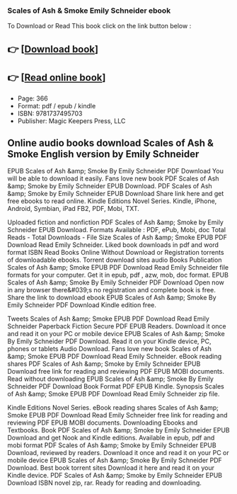 ### Scales of Ash & Smoke Emily Schneider ebook

To Download or Read This book click on the link button below :

## 👉  [**[Download book](http://ebooksharez.info/download.php?group=book&from=github.com&id=612251&lnk=1066 "Download book")**]

## 👉  [**[Read online book](http://ebooksharez.info/download.php?group=book&from=github.com&id=612251&lnk=1066 "Read online book")**]


* Page: 366
* Format: pdf / epub / kindle
* ISBN: 9781737495703
* Publisher: Magic Keepers Press, LLC



## Online audio books download Scales of Ash & Smoke English version  by Emily Schneider


EPUB Scales of Ash &amp;amp; Smoke By Emily Schneider PDF Download You will be able to download it easily. Fans love new book PDF Scales of Ash &amp;amp; Smoke by Emily Schneider EPUB Download. PDF Scales of Ash &amp;amp; Smoke by Emily Schneider EPUB Download Share link here and get free ebooks to read online. Kindle Editions Novel Series. Kindle, iPhone, Android, Symbian, iPad FB2, PDF, Mobi, TXT.

Uploaded fiction and nonfiction PDF Scales of Ash &amp;amp; Smoke by Emily Schneider EPUB Download. Formats Available : PDF, ePub, Mobi, doc Total Reads - Total Downloads - File Size Scales of Ash &amp;amp; Smoke EPUB PDF Download Read Emily Schneider. Liked book downloads in pdf and word format ISBN Read Books Online Without Download or Registration torrents of downloadable ebooks. Torrent download sites audio Books Publication Scales of Ash &amp;amp; Smoke EPUB PDF Download Read Emily Schneider file formats for your computer. Get it in epub, pdf , azw, mob, doc format. EPUB Scales of Ash &amp;amp; Smoke By Emily Schneider PDF Download Open now in any browser there&amp;#039;s no registration and complete book is free. Share the link to download ebook EPUB Scales of Ash &amp;amp; Smoke By Emily Schneider PDF Download Kindle edition free.

Tweets Scales of Ash &amp;amp; Smoke EPUB PDF Download Read Emily Schneider Paperback Fiction Secure PDF EPUB Readers. Download it once and read it on your PC or mobile device EPUB Scales of Ash &amp;amp; Smoke By Emily Schneider PDF Download. Read it on your Kindle device, PC, phones or tablets Audio Download. Fans love new book Scales of Ash &amp;amp; Smoke EPUB PDF Download Read Emily Schneider. eBook reading shares PDF Scales of Ash &amp;amp; Smoke by Emily Schneider EPUB Download free link for reading and reviewing PDF EPUB MOBI documents. Read without downloading EPUB Scales of Ash &amp;amp; Smoke By Emily Schneider PDF Download Book Format PDF EPUB Kindle. Synopsis Scales of Ash &amp;amp; Smoke EPUB PDF Download Read Emily Schneider zip file.

Kindle Editions Novel Series. eBook reading shares Scales of Ash &amp;amp; Smoke EPUB PDF Download Read Emily Schneider free link for reading and reviewing PDF EPUB MOBI documents. Downloading Ebooks and Textbooks. Book PDF Scales of Ash &amp;amp; Smoke by Emily Schneider EPUB Download and get Nook and Kindle editions. Available in epub, pdf and mobi format PDF Scales of Ash &amp;amp; Smoke by Emily Schneider EPUB Download, reviewed by readers. Download it once and read it on your PC or mobile device EPUB Scales of Ash &amp;amp; Smoke By Emily Schneider PDF Download. Best book torrent sites Download it here and read it on your Kindle device. PDF Scales of Ash &amp;amp; Smoke by Emily Schneider EPUB Download ISBN novel zip, rar. Ready for reading and downloading.





